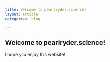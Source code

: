 ```yaml
---
title: Welcome to pearlryder.science!
layout: article
categories: blog

---
```



## Welcome to pearlryder.science!

I hope you enjoy this website!
